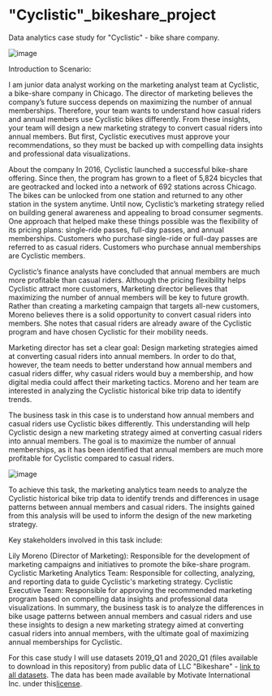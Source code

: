 # "Cyclistic"_bikeshare_project
Data analytics case study for "Cyclistic" - bike share company.

![image](https://github.com/djr111/-Cyclistic---bike-share-project/assets/58305266/70578ac4-d15f-454f-b735-6f77e3df991b)

Introduction to Scenario:

I am junior data analyst working on the marketing analyst team at Cyclistic, a bike-share company in Chicago.
The director of marketing believes the company’s future success
depends on maximizing the number of annual memberships. Therefore, your team wants to
understand how casual riders and annual members use Cyclistic bikes differently. From these
insights, your team will design a new marketing strategy to convert casual riders into annual
members. But first, Cyclistic executives must approve your recommendations, so they must be
backed up with compelling data insights and professional data visualizations.

About the company
In 2016, Cyclistic launched a successful bike-share offering. Since then, the program has grown
to a fleet of 5,824 bicycles that are geotracked and locked into a network of 692 stations
across Chicago. The bikes can be unlocked from one station and returned to any other station
in the system anytime.
Until now, Cyclistic’s marketing strategy relied on building general awareness and appealing to
broad consumer segments. One approach that helped make these things possible was the
flexibility of its pricing plans: single-ride passes, full-day passes, and annual memberships.
Customers who purchase single-ride or full-day passes are referred to as casual riders.
Customers who purchase annual memberships are Cyclistic members.

Cyclistic’s finance analysts have concluded that annual members are much more profitable
than casual riders. Although the pricing flexibility helps Cyclistic attract more customers,
Marketing director believes that maximizing the number of annual members will be key to future growth.
Rather than creating a marketing campaign that targets all-new customers, Moreno believes
there is a solid opportunity to convert casual riders into members. She notes that casual riders
are already aware of the Cyclistic program and have chosen Cyclistic for their mobility needs.

Marketing director has set a clear goal: Design marketing strategies aimed at converting casual riders into
annual members. In order to do that, however, the team needs to better understand how
annual members and casual riders differ, why casual riders would buy a membership, and how
digital media could affect their marketing tactics. Moreno and her team are interested in
analyzing the Cyclistic historical bike trip data to identify trends.

The business task in this case is to understand how annual members and casual riders use Cyclistic bikes differently. This understanding will help Cyclistic design a new marketing strategy aimed at converting casual riders into annual members. 
The goal is to maximize the number of annual memberships, as it has been identified that annual members are much more profitable for Cyclistic compared to casual riders.

![image](https://github.com/djr111/-Cyclistic---bike-share-project/assets/58305266/ab7ce891-7e48-4ffd-9919-3b9035f6dd68)


To achieve this task, the marketing analytics team needs to analyze the Cyclistic historical bike trip data to identify trends and differences in usage patterns between annual members and casual riders. The insights gained from this analysis will be used to inform the design of the new marketing strategy.

Key stakeholders involved in this task include:

Lily Moreno (Director of Marketing): Responsible for the development of marketing campaigns and initiatives to promote the bike-share program.
Cyclistic Marketing Analytics Team: Responsible for collecting, analyzing, and reporting data to guide Cyclistic's marketing strategy.
Cyclistic Executive Team: Responsible for approving the recommended marketing program based on compelling data insights and professional data visualizations.
In summary, the business task is to analyze the differences in bike usage patterns between annual members and casual riders and use these insights to design a new marketing strategy aimed at converting casual riders into annual members, with the ultimate goal of maximizing annual memberships for Cyclistic.

For this case study I will use datasets 2019_Q1 and 2020_Q1 (files available to download in this repository) from public data of LLC "Bikeshare" - [link to all datasets](https://divvy-tripdata.s3.amazonaws.com/index.html).
The data has been made available by Motivate International Inc. under this[license](https://divvybikes.com/data-license-agreement).

